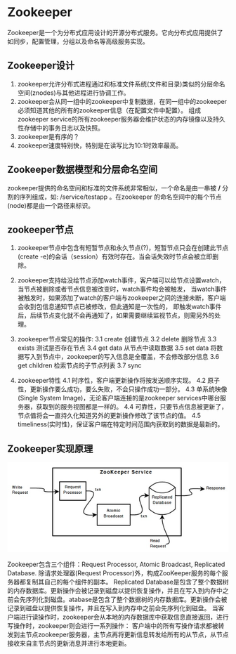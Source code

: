 # Zookeeper

Zookeeper是一个为分布式应用设计的开源分布式服务。它向分布式应用提供了如同步，配置管理，分组以及命名等高级服务实现。

## Zookeeper设计

1. zookeeper允许分布式进程通过和标准文件系统(文件和目录)类似的分层命名空间(znodes)与其他进程进行协调工作。
2. zookeeper会从同一组中的zookeeper中复制数据，在同一组中的zookeeper必须知道其他的所有的zookeeper信息（在配置文件中配置）。
组成zookeeper service的所有zookeeper服务器会维护状态的内存镜像以及持久性存储中的事务日志以及快照。
3. zookeeper是有序的？
4. zookeeper速度特别快，特别是在读写比为10:1时效率最高。

## Zookeeper数据模型和分层命名空间

zookeeper提供的命名空间和标准的文件系统非常相似，一个命名是由一串被 **/** 分割的序列组成，如: /service/testapp 。在zookeeper
的命名空间中的每个节点(node)都是由一个路径来标识。

## zookeeper节点

1. zookeeper节点中包含有短暂节点和永久节点(?)，短暂节点只会在创建此节点(create -e)的会话（session）有效时存在。当会话失效时节点会被立即删除。

2. zookeeper支持给没给节点添加watch事件，客户端可以给节点设置watch，当节点被删除或者节点信息被改变时，watch事件均会被触发，
当watch事件被触发时，如果添加了watch的客户端与zookeeper之间的连接未断，客户端会收到包信息通知节点已被修改，但此通知是一次性的，
即触发watch事件后，后续节点变化就不会再通知了，如果需要继续监视节点，则需另外的处理。

3. zookeeper节点常见的操作:
 3.1 create 创建节点
 3.2 delete 删除节点
 3.3 exists 测试是否存在节点
 3.4 get data 从节点中读取数据
 3.5 set data 将数据写入到节点中，zookeeper的写入信息是全覆盖，不会修改部分信息
 3.6 get children 检索节点的子节点列表
 3.7 sync 

4. zookeeper特性
 4.1 时序性，客户端更新操作将按发送顺序实现。
 4.2 原子性，更新操作要么成功，要么失败，不会只操作成功一部分。
 4.3 单系统映像(Single System Image)，无论客户端连接的是zookeeper services中哪台服务器，获取到的服务视图都是一样的。
 4.4 可靠性，只要节点信息被更新了，节点值将会一直持久化知道另外的更新操作修改了该节点的值。
 4.5 timeliness(实时性)，保证客户端在特定时间范围内获取到的数据是最新的。

## Zookeeper实现原理

![zookeeper components](./img/zkcomponents.jpg)

Zookeeper包含三个组件：Request Processor, Atomic Broadcast, Replicated Database.
除请求处理器(Request Processor)外，构成ZooKeeper服务的每个服务器都复制其自己的每个组件的副本。
Replicated Database是包含了整个数据树的内存数据库。更新操作会被记录到磁盘以提供恢复操作，并且在写入到内存中之前会先序列化到磁盘。atabase是包含了整个数据树的内存数据库。更新操作会被记录到磁盘以提供恢复操作，并且在写入到内存中之前会先序列化到磁盘。
当客户端进行读操作时，zookeeper会从本地的内存数据库中获取信息直接返回，进行写操作时，zookeeper则会进行一系列操作：
客户端中的所有写操作请求都被转发到主节点zookeeper服务器，主节点再将更新信息转发给所有的从节点，从节点接收来自主节点的更新消息并进行本地更新。



